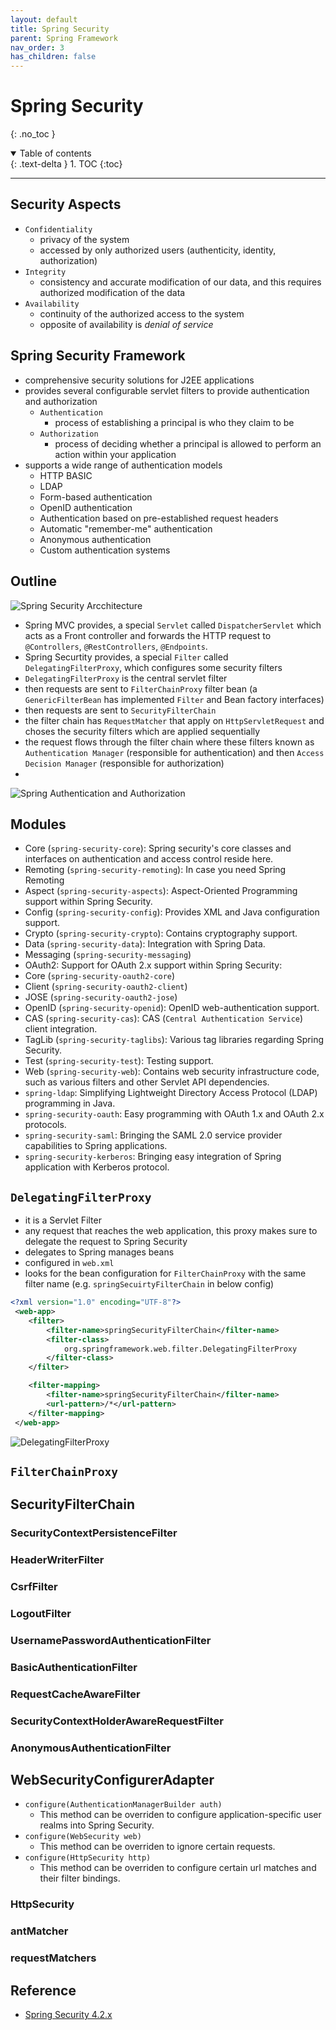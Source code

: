 ```yaml
---
layout: default
title: Spring Security
parent: Spring Framework
nav_order: 3
has_children: false
---
```


# Spring Security

{: .no_toc }

<details open markdown="block">
  <summary>
    Table of contents
  </summary>
  {: .text-delta }
1. TOC
{:toc}
</details>

---

## Security Aspects

- `Confidentiality`
    - privacy of the system
    - accessed by only authorized users (authenticity, identity, authorization)
- `Integrity`
    - consistency and accurate modification of our data, and this requires authorized modification of the data
- `Availability`
    - continuity of the authorized access to the system
    - opposite of availability is *denial of service*

## Spring Security Framework

- comprehensive security solutions for J2EE applications
- provides several configurable servlet filters to provide authentication and authorization
    - `Authentication`
        - process of establishing a principal is who they claim to be 
    - `Authorization`
        - process of deciding whether a principal is allowed to perform an action within your application
- supports a wide range of authentication models
    - HTTP BASIC
    - LDAP
    - Form-based authentication
    - OpenID authentication
    - Authentication based on pre-established request headers 
    - Automatic "remember-me" authentication
    - Anonymous authentication
    - Custom authentication systems

## Outline

![Spring Security Arcchitecture](/img/spring/security-filter-chain.png)

- Spring MVC provides, a special `Servlet` called `DispatcherServlet` which acts as a Front controller and forwards the HTTP request to `@Controllers`, `@RestControllers`, `@Endpoints`.
- Spring Securtity provides, a special `Filter` called `DelegatingFilterProxy`, which configures some security filters
- `DelegatingFilterProxy` is the central servlet filter
- then requests are sent to `FilterChainProxy` filter bean (a `GenericFilterBean` has implemented `Filter` and Bean factory interfaces)
- then requests are sent to `SecurityFilterChain` 
- the filter chain has `RequestMatcher` that apply on `HttpServletRequest` and choses the security filters which are applied sequentially 
- the request flows through the filter chain where these filters known as `Authentication Manager` (responsible for authentication) and then `Access Decision Manager` (responsible for authorization)
- 
![Spring Authentication and Authorization](/img/spring/security-authenticate-authorize.png)

## Modules

- Core (`spring-security-core`): Spring security's core classes and interfaces on authentication and access control reside here.
- Remoting (`spring-security-remoting`): In case you need Spring Remoting
- Aspect (`spring-security-aspects`): Aspect-Oriented Programming support within Spring Security.
- Config (`spring-security-config`): Provides XML and Java configuration support.
- Crypto (`spring-security-crypto`): Contains cryptography support.
- Data (`spring-security-data`): Integration with Spring Data.
- Messaging (`spring-security-messaging`)
- OAuth2: Support for OAuth 2.x support within Spring Security:
- Core (`spring-security-oauth2-core`)
- Client (`spring-security-oauth2-client`)
- JOSE (`spring-security-oauth2-jose`)
- OpenID (`spring-security-openid`): OpenID web-authentication support.
- CAS (`spring-security-cas`): CAS (`Central Authentication Service`) client integration.
- TagLib (`spring-security-taglibs`): Various tag libraries regarding Spring Security.
- Test (`spring-security-test`): Testing support.
- Web (`spring-security-web`): Contains web security infrastructure code, such as various filters and other Servlet API dependencies.
- `spring-ldap`: Simplifying Lightweight Directory Access Protocol (LDAP) programming in Java.
- `spring-security-oauth`: Easy programming with OAuth 1.x and OAuth 2.x protocols.
- `spring-security-saml`: Bringing the SAML 2.0 service provider capabilities to Spring applications.
- `spring-security-kerberos`: Bringing easy integration of Spring application with Kerberos protocol.

## `DelegatingFilterProxy`

- it is a Servlet Filter 
- any request that reaches the web application, this proxy makes sure to delegate the request to Spring Security
- delegates to Spring manages beans
- configured in `web.xml`
- looks for the bean configuration for `FilterChainProxy` with the same filter name (e.g. `springSecuirtyFilterChain` in below config)

```xml
<?xml version="1.0" encoding="UTF-8"?>
 <web-app>
    <filter>
        <filter-name>springSecurityFilterChain</filter-name>
        <filter-class>
            org.springframework.web.filter.DelegatingFilterProxy
        </filter-class>
    </filter>

    <filter-mapping>
        <filter-name>springSecurityFilterChain</filter-name>
        <url-pattern>/*</url-pattern>
    </filter-mapping>
 </web-app>
```

![DelegatingFilterProxy](/img/spring/delegatingfilterproxy.jpg)

## `FilterChainProxy` 

## SecurityFilterChain

### SecurityContextPersistenceFilter

### HeaderWriterFilter

### CsrfFilter

### LogoutFilter

### UsernamePasswordAuthenticationFilter

### BasicAuthenticationFilter

### RequestCacheAwareFilter

### SecurityContextHolderAwareRequestFilter

### AnonymousAuthenticationFilter

## WebSecurityConfigurerAdapter 

- `configure(AuthenticationManagerBuilder auth)`
    - This method can be overriden to configure application-specific user realms into Spring Security.
- `configure(WebSecurity web)`
    - This method can be overriden to ignore certain requests.
- `configure(HttpSecurity http)`
    - This method can be overriden to configure certain url matches and their filter bindings.
### HttpSecurity

### antMatcher

### requestMatchers

## Reference
- [Spring Security 4.2.x](https://docs.spring.io/spring-security/site/docs/4.2.x/reference/htmlsingle/)
